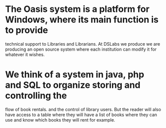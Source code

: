 # The Oasis system is a platform for Windows, where its main function is to provide 
technical support to Libraries and Librarians. At DSLabs we produce we are producing 
an open source system where each institution can modify it for whatever it wishes. 
# We think of a system in java, php and SQL to organize storing and controlling the 
flow of book rentals. and the control of library users. But the reader will also have 
access to a table where they will have a list of books where they can use and know which 
books they will rent for example.
